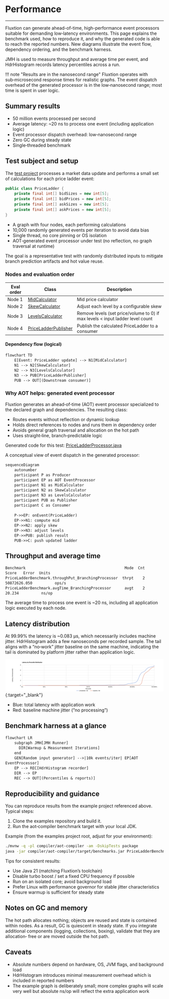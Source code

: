 # Performance
---

Fluxtion can generate ahead-of-time, high-performance event processors suitable for demanding low‑latency environments.
This page explains the benchmark used, how to reproduce it, and why the generated code is able to reach the reported
numbers. New diagrams illustrate the event flow, dependency ordering, and the benchmark harness.

JMH is used to measure throughput and average time per event, and HdrHistogram records latency percentiles across a run.

!!! note "Results are in the nanosecond range"
    Fluxtion operates with sub‑microsecond response times for realistic graphs. The event dispatch overhead of the
    generated processor is in the low‑nanosecond range; most time is spent in user logic.

## Summary results

- 50 million events processed per second
- Average latency: ~20 ns to process one event (including application logic)
- Event processor dispatch overhead: low‑nanosecond range
- Zero GC during steady state
- Single‑threaded benchmark

## Test subject and setup

The [test project]({{fluxtion_example_src}}/compiler/aot-compiler) processes a market data update and performs a small
set of calculations for each price ladder event:

```java
public class PriceLadder {
    private final int[] bidSizes = new int[5];
    private final int[] bidPrices = new int[5];
    private final int[] askSizes = new int[5];
    private final int[] askPrices = new int[5];
}
```

- A graph with four nodes, each performing calculations
- 10,000 randomly generated events per iteration to avoid data bias
- Single thread, no core pinning or OS isolation
- AOT‑generated event processor under test (no reflection, no graph traversal at runtime)

The goal is a representative test with randomly distributed inputs to mitigate branch prediction artifacts and hot
value reuse.

### Nodes and evaluation order

| Eval order | Class                                                                                                                                                        | Description                                                                                         |
|------------|--------------------------------------------------------------------------------------------------------------------------------------------------------------|-----------------------------------------------------------------------------------------------------|
| Node 1     | [MidCalculator]({{fluxtion_example_src}}/compiler/aot-compiler/src/main/java/com/telamin/fluxtion/example/compile/aot/node/MidCalculator.java)               | Mid price calculator                                                                                |
| Node 2     | [SkewCalculator]({{fluxtion_example_src}}/compiler/aot-compiler/src/main/java/com/telamin/fluxtion/example/compile/aot/node/SkewCalculator.java)             | Adjust each level by a configurable skew                                                            |
| Node 3     | [LevelsCalculator]({{fluxtion_example_src}}/compiler/aot-compiler/src/main/java/com/telamin/fluxtion/example/compile/aot/node/LevelsCalculator.java)         | Remove levels (set price/volume to 0) if max levels < input ladder level count                      |
| Node 4     | [PriceLadderPublisher]({{fluxtion_example_src}}/compiler/aot-compiler/src/main/java/com/telamin/fluxtion/example/compile/aot/node/PriceLadderPublisher.java) | Publish the calculated PriceLadder to a consumer                                                    |

#### Dependency flow (logical)

```mermaid
flowchart TD
    E[Event: PriceLadder update] --> N1[MidCalculator]
    N1 --> N2[SkewCalculator]
    N2 --> N3[LevelsCalculator]
    N3 --> PUB[PriceLadderPublisher]
    PUB --> OUT[(Downstream consumer)]
```

### Why AOT helps: generated event processor

Fluxtion generates an ahead‑of‑time (AOT) event processor specialized to the declared graph and dependencies. The
resulting class:

- Routes events without reflection or dynamic lookup
- Holds direct references to nodes and runs them in dependency order
- Avoids general graph traversal and allocation on the hot path
- Uses straight‑line, branch‑predictable logic

Generated code for this test: [PriceLadderProcessor.java]({{fluxtion_example_src}}/compiler/aot-compiler/src/main/java/com/telamin/fluxtion/example/compile/aot/generated/PriceLadderProcessor.java)

A conceptual view of event dispatch in the generated processor:

```mermaid
sequenceDiagram
    autonumber
    participant P as Producer
    participant EP as AOT EventProcessor
    participant N1 as MidCalculator
    participant N2 as SkewCalculator
    participant N3 as LevelsCalculator
    participant PUB as Publisher
    participant C as Consumer

    P->>EP: onEvent(PriceLadder)
    EP->>N1: compute mid
    EP->>N2: apply skew
    EP->>N3: adjust levels
    EP->>PUB: publish result
    PUB->>C: push updated ladder
```

## Throughput and average time

```console
Benchmark                                            Mode  Cnt         Score   Error  Units
PriceLadderBenchmark.throughPut_BranchingProcessor  thrpt    2  50872626.050          ops/s
PriceLadderBenchmark.avgTime_BranchingProcessor      avgt    2        20.234          ns/op
```

The average time to process one event is ~20 ns, including all application logic executed by each node.

## Latency distribution

At 99.99% the latency is ~0.083 µs, which necessarily includes machine jitter. HdrHistogram adds a few nanoseconds per
recorded sample. The tail aligns with a “no‑work” jitter baseline on the same machine, indicating the tail is dominated
by platform jitter rather than application logic.

[![](../images/aot_latency_histogram.png)](../images/aot_latency_histogram.png){:target="_blank"}

- Blue: total latency with application work
- Red: baseline machine jitter (“no processing”)

## Benchmark harness at a glance

```mermaid
flowchart LR
    subgraph JMH[JMH Runner]
      DIR[Warmup & Measurement Iterations]
    end
    GEN[Random input generator] -->|10k events/iter| EP[AOT EventProcessor]
    EP --> REC[HdrHistogram recorder]
    DIR --> EP
    REC --> OUT[(Percentiles & reports)]
```

## Reproducibility and guidance

You can reproduce results from the example project referenced above. Typical steps:

1. Clone the examples repository and build it.
2. Run the aot‑compiler benchmark target with your local JDK.

Example (from the examples project root, adjust for your environment):

```bash
./mvnw -q -pl compiler/aot-compiler -am -DskipTests package
java -jar compiler/aot-compiler/target/benchmarks.jar PriceLadderBenchmark -wi 5 -i 5 -f 1
```

Tips for consistent results:

- Use Java 21 (matching Fluxtion’s toolchain)
- Disable turbo boost / set a fixed CPU frequency if possible
- Run on an isolated core; avoid background load
- Prefer Linux with performance governor for stable jitter characteristics
- Ensure warmup is sufficient for steady state

## Notes on GC and memory

The hot path allocates nothing; objects are reused and state is contained within nodes. As a result, GC is quiescent in
steady state. If you integrate additional components (logging, collections, boxing), validate that they are allocation‑
free or are moved outside the hot path.

## Caveats

- Absolute numbers depend on hardware, OS, JVM flags, and background load
- HdrHistogram introduces minimal measurement overhead which is included in reported numbers
- The example graph is deliberately small; more complex graphs will scale very well but absolute ns/op will reflect the
  extra application work